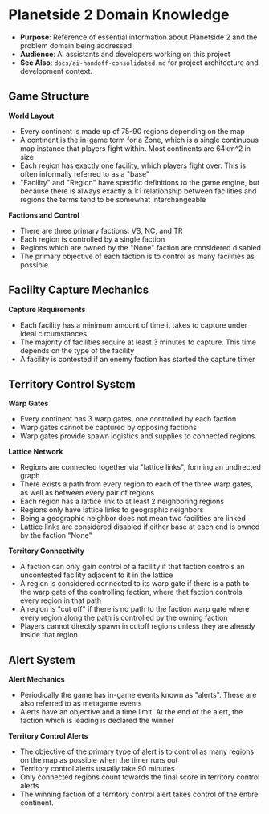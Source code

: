 # Planetside 2 Domain Knowledge
- **Purpose**: Reference of essential information about Planetside 2 and the problem domain being addressed
- **Audience**: AI assistants and developers working on this project
- **See Also**: `docs/ai-handoff-consolidated.md` for project architecture and development context.

## Game Structure

**World Layout**
- Every continent is made up of 75-90 regions depending on the map
- A continent is the in-game term for a Zone, which is a single continuous map instance that players fight within. Most continents are 64km^2 in size
- Each region has exactly one facility, which players fight over. This is often informally referred to as a "base"
- "Facility" and "Region" have specific definitions to the game engine, but because there is always exactly a 1:1 relationship between facilities and regions the terms tend to be somewhat interchangeable

**Factions and Control**
- There are three primary factions: VS, NC, and TR
- Each region is controlled by a single faction
- Regions which are owned by the "None" faction are considered disabled
- The primary objective of each faction is to control as many facilities as possible

## Facility Capture Mechanics

**Capture Requirements**
- Each facility has a minimum amount of time it takes to capture under ideal circumstances
- The majority of facilities require at least 3 minutes to capture. This time depends on the type of the facility
- A facility is contested if an enemy faction has started the capture timer

## Territory Control System

**Warp Gates**
- Every continent has 3 warp gates, one controlled by each faction
- Warp gates cannot be captured by opposing factions
- Warp gates provide spawn logistics and supplies to connected regions

**Lattice Network**
- Regions are connected together via "lattice links", forming an undirected graph
- There exists a path from every region to each of the three warp gates, as well as between every pair of regions
- Each region has a lattice link to at least 2 neighboring regions
- Regions only have lattice links to geographic neighbors
- Being a geographic neighbor does not mean two facilities are linked
- Lattice links are considered disabled if either base at each end is owned by the faction "None"

**Territory Connectivity**
- A faction can only gain control of a facility if that faction controls an uncontested facility adjacent to it in the lattice
- A region is considered connected to its warp gate if there is a path to the warp gate of the controlling faction, where that faction controls every region in that path
- A region is "cut off" if there is no path to the faction warp gate where every region along the path is controlled by the owning faction
- Players cannot directly spawn in cutoff regions unless they are already inside that region

## Alert System

**Alert Mechanics**
- Periodically the game has in-game events known as "alerts". These are also referred to as metagame events
- Alerts have an objective and a time limit. At the end of the alert, the faction which is leading is declared the winner

**Territory Control Alerts**
- The objective of the primary type of alert is to control as many regions on the map as possible when the timer runs out
- Territory control alerts usually take 90 minutes
- Only connected regions count towards the final score in territory control alerts
- The winning faction of a territory control alert takes control of the entire continent.
